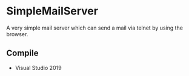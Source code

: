 # SimpleMailServer

A very simple mail server which can send a mail via telnet by using the browser.

## Compile

* Visual Studio 2019
